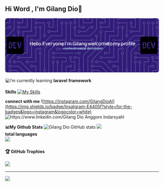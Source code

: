 ## Hi Word , I'm Gilang Dio👋

![GilangDio](img/github-header-image.png)



<!-- # 📊 GitHub Stats:
![](https://github-readme-stats.vercel.app/api?username=GilangDio&theme=dark&hide_border=false&include_all_commits=false&count_private=false)<br/>
![](https://nirzak-streak-stats.vercel.app/?user=GilangDio&theme=dark&hide_border=false)<br/>
![](https://github-readme-stats.vercel.app/api/top-langs/?username=GilangDio&theme=dark&hide_border=false&include_all_commits=false&count_private=false&layout=compact)

## 🏆 GitHub Trophies
![](https://github-profile-trophy.vercel.app/?username=GilangDio&theme=radical&no-frame=false&no-bg=false&margin-w=4)

---
[![](https://visitcount.itsvg.in/api?id=GilangDio&icon=0&color=0)](https://visitcount.itsvg.in) -->

<!-- Proudly created with GPRM ( https://gprm.itsvg.in ) -->

💻I’m currently learning **laravel** **framework**

**Skills**
[![My Skills](https://skillicons.dev/icons?i=html,css,js,php,python,laravel)](https://skillicons.dev)

**connect with me**
![https://instagram.com/GilangDioAl](https://img.shields.io/badge/Insatgram-E4405f?style=for-the-badges&logo=instagram&logocolor=white) ![https://www.linkedin.com/Gilang Dio Anggoro Indarsyahl](https://img.shields.io/badge/linkedin-007785?style=for-the-badges&logo=linkedin&logocolor=white)

**📊My Github Stats**
![Gilang Dio GitHub stats](https://github-readme-stats.vercel.app/api?username=GilangDio&hide=contribs,prs&show_icons=true&theme=github_dark)
![](https://nirzak-streak-stats.vercel.app/?user=GilangDio&theme=dark&hide_border=false)<br/>
**total languages**   
![](https://github-readme-stats.vercel.app/api/top-langs/?username=GilangDio&theme=dark&hide_border=false&include_all_commits=false&count_private=false&layout=compact)

#### 🏆 GitHub Trophies
![](https://github-profile-trophy.vercel.app/?username=GilangDio&theme=radical&no-frame=false&no-bg=false&margin-w=4)

---
[![](https://visitcount.itsvg.in/api?id=GilangDio&icon=0&color=0)](https://visitcount.itsvg.in)